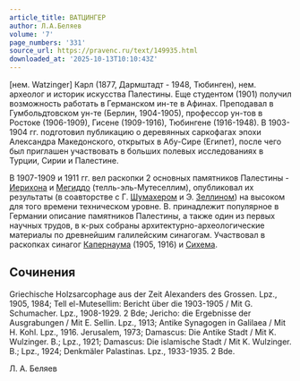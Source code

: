```yaml
---
article_title: ВАТЦИНГЕР
author: Л.А.Беляев
volume: '7'
page_numbers: '331'
source_url: https://pravenc.ru/text/149935.html
downloaded_at: '2025-10-13T10:10:43Z'
---
```


[нем. Watzinger] Карл (1877, Дармштадт - 1948, Тюбинген), нем. археолог и историк искусства Палестины. Еще студентом (1901) получил возможность работать в Германском ин-те в Афинах. Преподавал в Гумбольдтовском ун-те (Берлин, 1904-1905), профессор ун-тов в Ростоке (1906-1909), Гисене (1909-1916), Тюбингене (1916-1948). В 1903-1904 гг. подготовил публикацию о деревянных саркофагах эпохи Александра Македонского, открытых в Абу-Сире (Египет), после чего был приглашен участвовать в больших полевых исследованиях в Турции, Сирии и Палестине.

В 1907-1909 и 1911 гг. вел раскопки 2 основных памятников Палестины - [Иерихона](https://pravenc.ru/text/Иерихона.html) и [Мегиддо](https://pravenc.ru/text/Мегиддо.html) (телль-эль-Мутеселлим), опубликовал их результаты (в соавторстве с Г. [Шумахером](https://pravenc.ru/text/Шумахером.html) и Э. [Зеллином](https://pravenc.ru/text/Зеллином.html)) на высоком для того времени техническом уровне. В. принадлежит популярное в Германии описание памятников Палестины, а также один из первых научных трудов, в к-рых собраны архитектурно-археологические материалы по древнейшим галилейским синагогам. Участвовал в раскопках синагог [Капернаума](https://pravenc.ru/text/Капернаума.html) (1905, 1916) и [Сихема](https://pravenc.ru/text/Сихем.html).

## Сочинения

Griechische Holzsarcophage aus der Zeit Alexanders des Grossen. Lpz., 1905, 1984; Tell el-Mutesellim: Bericht über die 1903-1905 / Mit G. Schumacher. Lpz., 1908-1929. 2 Bde; Jericho: die Ergebnisse der Ausgrabungen / Mit E. Sellin. Lpz., 1913; Antike Synagogen in Galilaea / Mit H. Kohl. Lpz., 1916. Jerusalem, 1973; Damascus: Die Antike Stadt / Mit K. Wulzinger. B.; Lpz., 1921; Damascus: Die islamische Stadt / Mit K. Wulzinger. B.; Lpz., 1924; Denkmäler Palastinas. Lpz., 1933-1935. 2 Bde.

Л.   А.   Беляев
